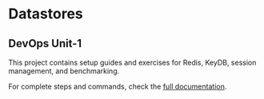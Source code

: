 # Datastores

## DevOps Unit-1

This project contains setup guides and exercises for Redis, KeyDB, session management, and benchmarking.

For complete steps and commands, check the [full documentation](document1.md).
